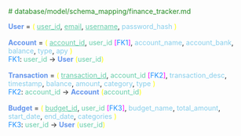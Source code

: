 <style>
    attr {color: skyblue;}
    relation {font-weight: bold; color:cornflowerblue;}
    attr_cont {color:yellow;}
    .cont {padding-bottom:1rem;}
    u, fkey {color:mediumaquamarine;}
    fkey_cont {color:magenta;}
    fkey_name {color:dodgerblue;}
    comment {color:forestgreen;}
</style>
<comment># database/model/schema_mapping/finance_tracker.md</comment>
<div class='cont'>
    <relation>User</relation>
    =
    <attr_cont>(</attr_cont>
    <u>user_id</u>,
    <u>email</u>,
    <u>username</u>,
    <attr>password_hash</attr>
    <attr_cont>)</attr_cont>
</div>
<div class='cont'>
    <relation>Account</relation>
    =
    <attr_cont>(</attr_cont>
    <u>account_id</u>,
    <fkey>user_id</fkey> 
    <fkey_cont>[<fkey_name>FK1</fkey_name>]</fkey_cont>,
    <attr>account_name</attr>,
    <attr>account_bank</attr>,
    <attr>balance</attr>,
    <attr>type</attr>,
    <attr>apy</attr>
    <attr_cont>)</attr_cont>
    <div></div>
    <fkey_name>FK1</fkey_name>:
    <fkey>user_id</fkey>
    &rarr;
    <relation>User</relation>
    <attr_cont>(<fkey>user_id</fkey>)</attr_cont>
</div>
<div class='cont'>
    <relation>Transaction</relation>
    =
    <attr_cont>(</attr_cont>
    <u>transaction_id</u>,
    <fkey>account_id</fkey> 
    <fkey_cont>[<fkey_name>FK2</fkey_name>]</fkey_cont>,
    <attr>transaction_desc</attr>,
    <attr>timestamp</attr>,
    <attr>balance</attr>,
    <attr>amount</attr>,
    <attr>category</attr>,
    <attr>type</attr>
    <attr_cont>)</attr_cont>
    <div></div>
    <fkey_name>FK2</fkey_name>:
    <fkey>account_id</fkey>
    &rarr;
    <relation>Account</relation>
    <attr_cont>(<fkey>account_id</fkey>)</attr_cont>
</div>
<div class='cont'>
    <relation>Budget</relation>
    =
    <attr_cont>(</attr_cont>
    <u>budget_id</u>,
    <fkey>user_id</fkey> 
    <fkey_cont>[<fkey_name>FK3</fkey_name>]</fkey_cont>,
    <attr>budget_name</attr>,
    <attr>total_amount</attr>,
    <attr>start_date</attr>,
    <attr>end_date</attr>,
    <attr>categories</attr>
    <attr_cont>)</attr_cont>
    <div></div>
    <fkey_name>FK3</fkey_name>:
    <fkey>user_id</fkey>
    &rarr;
    <relation>User</relation>
    <attr_cont>(<fkey>user_id</fkey>)</attr_cont>
</div>